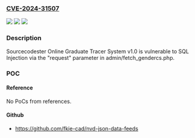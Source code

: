 ### [CVE-2024-31507](https://cve.mitre.org/cgi-bin/cvename.cgi?name=CVE-2024-31507)
![](https://img.shields.io/static/v1?label=Product&message=n%2Fa&color=blue)
![](https://img.shields.io/static/v1?label=Version&message=n%2Fa&color=blue)
![](https://img.shields.io/static/v1?label=Vulnerability&message=n%2Fa&color=brighgreen)

### Description

Sourcecodester Online Graduate Tracer System v1.0 is vulnerable to SQL Injection via the "request" parameter in admin/fetch_gendercs.php.

### POC

#### Reference
No PoCs from references.

#### Github
- https://github.com/fkie-cad/nvd-json-data-feeds

